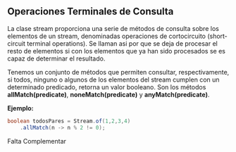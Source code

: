 ## Operaciones Terminales de Consulta

La clase stream proporciona una serie de métodos de consulta sobre los elementos de un stream, denominadas operaciones de cortocircuito (short-circuit terminal operations). Se llaman asi por que se deja de procesar el resto de elementos si con los elementos que ya han sido procesados  se es capaz de determinar el resultado.

Tenemos un conjunto de métodos que permiten consultar, respectivamente, si todos, ninguno o algunos de los elementos del stream cumplen con un determinado predicado, retorna un valor booleano. Son los métodos **allMatch(predicate)**, **noneMatch(predicate)** y **anyMatch(predicate)**.

**Ejemplo:**
```java
boolean todosPares = Stream.of(1,2,3,4)
    .allMatch(n -> n % 2 != 0);
```

Falta Complementar

